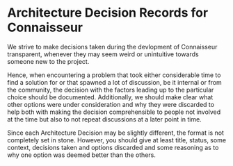 # Architecture Decision Records for Connaisseur

We strive to make decisions taken during the devlopment of Connaisseur transparent, whenever they may seem weird or unintuitive towards someone new to the project.

Hence, when encountering a problem that took either considerable time to find a solution for or that spawned a lot of discussion, be it internal or from the community, the decision with the factors leading up to the particular choice should be documented. Additionally, we should make clear what other options were under consideration and why they were discarded to help both with making the decision comprehensible to people not involved at the time but also to not repeat discussions at a later point in time.

Since each Architecture Decision may be slightly different, the format is not completely set in stone. However, you should give at least title, status, some context, decisions taken and options discarded and some reasoning as to why one option was deemed better than the others.